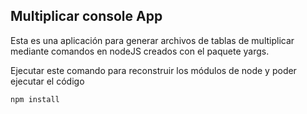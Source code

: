 ## Multiplicar console App

Esta es una aplicación para generar archivos de tablas
de multiplicar mediante comandos en nodeJS creados con el paquete
yargs.

Ejecutar este comando para reconstruir los módulos de node y poder ejecutar el código

```
npm install
```
